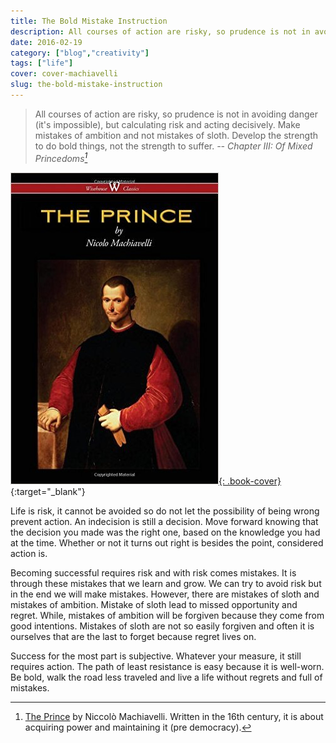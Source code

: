 ```yaml
---
title: The Bold Mistake Instruction
description: All courses of action are risky, so prudence is not in avoiding danger (it's impossible), but calculating risk and acting decisively.
date: 2016-02-19
category: ["blog","creativity"]
tags: ["life"]
cover: cover-machiavelli
slug: the-bold-mistake-instruction
---
```

> All courses of action are risky, so prudence is not in avoiding danger (it's impossible), but calculating risk and acting decisively. Make mistakes of ambition and not mistakes of sloth. Develop the strength to do bold things, not the strength to suffer.
> <cite>-- Chapter III: Of Mixed Princedoms[^footnote]</cite>

[![The Prince - Book Cover](/assets/images/book-the-prince.jpg "The Prince - Book Cover"){: .book-cover}](http://www.amazon.com/gp/product/9176370534/ref=as_li_tl?ie=UTF8&camp=1789&creative=9325&creativeASIN=9176370534&linkCode=as2&tag=iate-20&linkId=BS2U6JP2MFM3IICC){:target="_blank"}

Life is risk, it cannot be avoided so do not let the possibility of being wrong prevent action. An indecision is still a decision. Move forward knowing that the decision you made was the right one, based on the knowledge you had at the time. Whether or not it turns out right is besides the point, considered action is.

Becoming successful requires risk and with risk comes mistakes. It is through these mistakes that we learn and grow. We can try to avoid risk but in the end we will make mistakes. However, there are mistakes of sloth and mistakes of ambition. Mistake of sloth lead to missed opportunity and regret. While, mistakes of ambition will be forgiven because they come from good intentions. Mistakes of sloth are not so easily forgiven and often it is ourselves that are the last to forget because regret lives on.

Success for the most part is subjective. Whatever your measure, it still requires action. The path of least resistance is easy because it is well-worn. Be bold, walk the road less traveled and live a life without regrets and full of mistakes.

[^footnote]: <a rel="nofollow" href="http://www.amazon.com/gp/product/0486272745/ref=as_li_tl?ie=UTF8&camp=1789&creative=9325&creativeASIN=0486272745&linkCode=as2&tag=iate-20&linkId=XF6OTL2R2FAENV6H">The Prince</a> by Niccolò Machiavelli. Written in the 16th century, it is about acquiring power and maintaining it (pre democracy).
